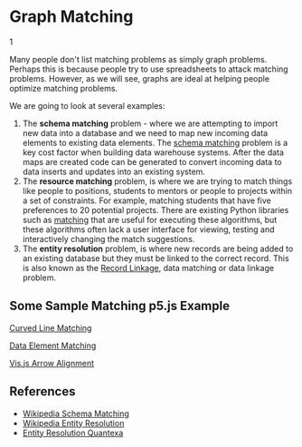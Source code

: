 # Graph Matching

1[](./student-mentor-match.png)

Many people don't list matching problems as simply graph problems.
Perhaps this is because people try to use spreadsheets to attack
matching problems. However, as we will see, graphs are ideal
at helping people optimize matching problems.

We are going to look at several examples:

1. The **schema matching** problem - where we are attempting to import new data into a database and we need to map new incoming data elements to existing data elements.  The [schema matching](https://en.wikipedia.org/wiki/Schema_matching) problem is a key
cost factor when building data warehouse systems.  After the data maps
are created code can be generated to convert incoming data to data inserts and updates into an existing system.
2. The **resource matching** problem, is where we are trying to match things like people to positions, students to mentors or people to projects within a
set of constraints.  For example, matching students that have five preferences to 20 potential projects.
There are existing Python libraries such as [matching](https://pypi.org/project/matching/) that are useful for executing these algorithms, but these algorithms
often lack a user interface for viewing, testing and interactively changing the match suggestions.
3. The **entity resolution** problem, is where new records are being added to an existing database but they must be linked to the correct record.  This is also known as the [Record Linkage](https://en.wikipedia.org/wiki/Record_linkage), data matching or data linkage problem.

## Some Sample Matching p5.js Example

[Curved Line Matching](https://editor.p5js.org/dmccreary/sketches/yAEIj4Ulq)

[Data Element Matching](https://editor.p5js.org/dmccreary/sketches/YzOOxxDgR)

[Vis.js Arrow Alignment](https://visjs.github.io/vis-network/examples/network/edgeStyles/arrowAlignment.html)

## References

* [Wikipedia Schema Matching](https://en.wikipedia.org/wiki/Schema_matching)
* [Wikipedia Entity Resolution](https://en.wikipedia.org/wiki/Record_linkage)
* [Entity Resolution Quantexa](https://www.quantexa.com/resources/entity-resolution-guide/)